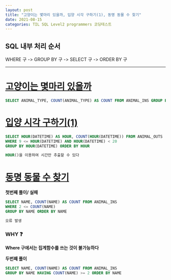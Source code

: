 ```yaml
---
layout: post
title: "고양이는 몇마리 있을까, 입양 시각 구하기(1), 동명 동물 수 찾기"
date: 2021-08-15
categories: TIL SQL Level2 programmers 코딩테스트
---
```


## SQL 내부 처리 순서

WHERE 구 -> GROUP BY 구 -> SELECT 구 -> ORDER BY 구

---

# [고양이는 몇마리 있을까](https://programmers.co.kr/learn/courses/30/lessons/59040)

```sql
SELECT ANIMAL_TYPE, COUNT(ANIMAL_TYPE) AS COUNT FROM ANIMAL_INS GROUP BY ANIMAL_TYPE ORDER BY ANIMAL_TYPE
```

# [입양 시각 구하기(1)](https://programmers.co.kr/learn/courses/30/lessons/59412)

```sql
SELECT HOUR(DATETIME) AS HOUR, COUNT(HOUR(DATETIME)) FROM ANIMAL_OUTS
WHERE 9 <= HOUR(DATETIME) AND HOUR(DATETIME) < 20
GROUP BY HOUR(DATETIME) ORDER BY HOUR

HOUR()을 이용하여 시간만 추출할 수 있다
```

# [동명 동물 수 찾기](https://programmers.co.kr/learn/courses/30/lessons/59041)

**첫번째 풀이/ 실패**

```sql
SELECT NAME, COUNT(NAME) AS COUNT FROM ANIMAL_INS
WHERE 2 <= COUNT(NAME)
GROUP BY NAME ORDER BY NAME

오류 발생
```

### WHY ❓

**Where 구에서는 집계함수를 쓰는 것이 불가능하다**

**두번째 풀이**

```sql
SELECT NAME, COUNT(NAME) AS COUNT FROM ANIMAL_INS
GROUP BY NAME HAVING COUNT(NAME) >= 2 ORDER BY NAME
```
